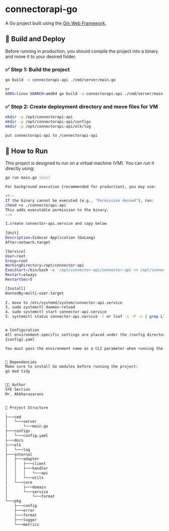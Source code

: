 # connectorapi-go

A Go project built using the [Gin Web Framework](https://github.com/gin-gonic/gin).  

## 🚧 Build and Deploy
 
Before running in production, you should compile the project into a binary and move it to your desired folder.
 
### ✅ Step 1: Build the project
```bash
go build -o connectorapi-api ./cmd/server/main.go
```
```bash
or
GOOS=linux GOARCH=amd64 go build -o connectorapi-api ./cmd/server/main.go
```
 
### ✅ Step 2: Create deployment directory and move files for VM
```bash
mkdir -p /opt/connectorapi-api
mkdir -p /opt/connectorapi-api/configs
mkdir -p /opt/connectorapi-api/elk/log

put connectorapi-api to /connectorapi-api
```

## 🚀 How to Run

This project is designed to run on a virtual machine (VM). You can run it directly using:

```bash
go run main.go [env]

For background execution (recommended for production), you may use:

<!--
If the binary cannot be executed (e.g., "Permission denied"), run:
chmod +x ./connectorapi-api
This adds executable permission to the binary.
-->

1.create connector-api.service and copy below
 
[Unit]
Description=Sidecar Application (GoLang)
After=network.target

[Service]
User=root
Group=root
WorkingDirectory=/opt/connector-api
ExecStart=/bin/bash -c '/opt/connector-api/connector-api >> /opt/connector-api/log/applicationlog.txt 2>&1'
Restart=always
RestartSec=5

[Install]
WantedBy=multi-user.target
 
2. move to /etc/systemd/system/connector-api.service
3. sudo systemctl daemon-reload
4. sudo systemctl start connector-api.service
5. systemctl status connector-api.service -l or lsof -i -P -n | grep LISTEN


⚙️ Configuration
All environment-specific settings are placed under the /config directory with the filename format:
{config}.yaml

You must pass the environment name as a CLI parameter when running the program.


🧩 Dependencies
Make sure to install Go modules before running the project:
go mod tidy


👨‍💻 Author
SYE Section
Mr. Akkharasarans


📁 Project Structure
.
├───cmd
│   └───server
│       └───main.go
├───configs
│   └───config.yaml
├───docs
├───elk
│   └───log
├───internal
│   ├───adapter
│   │   ├───client
│   │   ├───handler
│   │   │   └───api
│   │   └───utils
│   └───core
│       ├───domain
│       └───service
│           └───format
└───pkg
    ├───config
    ├───error
    ├───format
    ├───logger
    └───metrics
